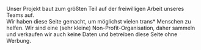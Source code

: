 Unser Projekt baut zum größten Teil auf der freiwilligen Arbeit unseres Teams auf.  
Wir haben diese Seite gemacht, um möglichst vielen trans\* Menschen zu helfen.
Wir sind eine (sehr kleine) Non-Profit-Organisation, daher sammeln und verkaufen wir auch keine Daten und betreiben diese Seite ohne Werbung.
